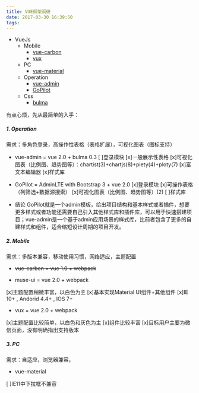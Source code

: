 ```yaml
---
title: VUE框架调研
date: 2017-03-30 16:39:50
tags:
---
```


* VueJs
    * Mobile
        * [vue-carbon](https://github.com/myronliu347/vue-carbon)
        * [vux](https://github.com/airyland/vux)
    * PC
        * [vue-material](https://github.com/marcosmoura/vue-material)
    * Operation
        * [vue-admin](https://github.com/vue-bulma/vue-admin)
        * [GoPilot](https://github.com/misterGF/CoPilot)
    * Css
        * [bulma](http://bulma.io/)
	
有点心烦，先从最简单的入手：

##### 1. Operation
需求：多角色登录，高操作性表格（表格扩展），可视化图表（图标支持）

* vue-admin = vue 2.0 + bulma 0.3
[ ]登录模块
[x]一般展示性表格
[x]可视化图表（比例图、趋势图等）：chartist(3)+chartjs(8)+piety(4)+ploty(7)
[x]富文本编辑器
[x]样式库

* GoPilot = AdminLTE with Bootstrap 3  + vue 2.0
[x]登录模块
[x]可操作表格（列筛选+数据源搜索）
[x]可视化图表（比例图、趋势图等）(2)
[ ]样式库

* 结论 
GoPilot就是一个admin模板，给出项目结构和基本样式或者插件，想要更多样式或者功能还需要自己引入其他样式库和插件库，可以用于快速搭建项目；vue-admin是一个基于admin应用场景的样式库，比前者包含了更多的自建样式和组件，适合缩短设计周期的项目开发。

##### 2. Mobile
需求：多版本兼容，移动使用习惯，网络适应，主题配置

 * ~~vue-carbon = vue 1.0 + webpack~~
 
 * muse-ui = vue 2.0 + webpack
 
 [x]主题配置稍微丰富，以白色为主
 [x]基本实现Material UI组件+其他组件
 [x]IE 10+ , Andorid 4.4+ , IOS 7+
  
 * vux = vue 2.0 + webpack
 
 [x]主题配置比较简单，以白色和灰色为主
 [x]组件比较丰富
 [x]目标用户主要为微信页面，没有明确指出支持版本
 
##### 3. PC
需求：自适应，浏览器兼容，

* vue-material

[ ]IE11中下拉框不兼容
